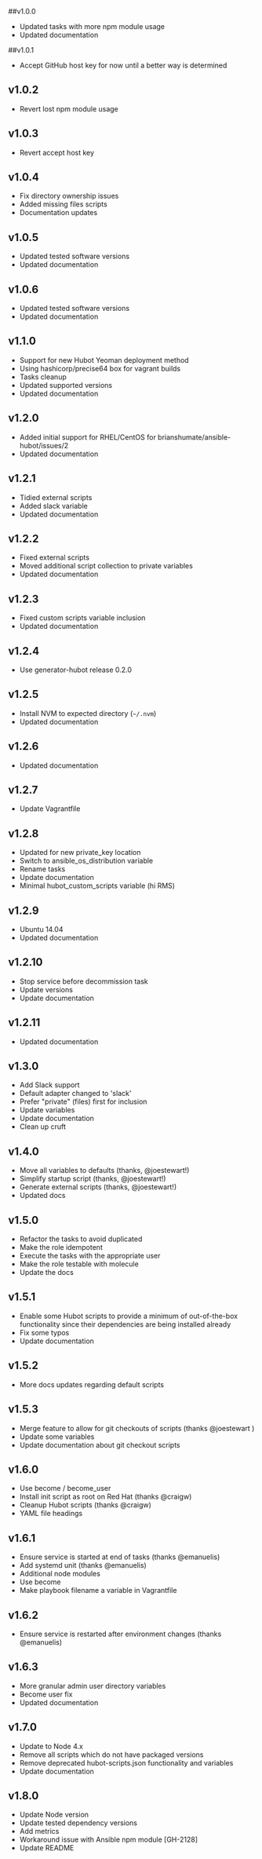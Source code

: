 ##v1.0.0

- Updated tasks with more npm module usage
- Updated documentation

##v1.0.1

- Accept GitHub host key for now until a better way is determined

## v1.0.2

- Revert lost npm module usage

## v1.0.3

- Revert accept host key

## v1.0.4

- Fix directory ownership issues
- Added missing files scripts
- Documentation updates

## v1.0.5

- Updated tested software versions
- Updated documentation

## v1.0.6

- Updated tested software versions
- Updated documentation

## v1.1.0

- Support for new Hubot Yeoman deployment method
- Using hashicorp/precise64 box for vagrant builds
- Tasks cleanup
- Updated supported versions
- Updated documentation

## v1.2.0

- Added initial support for RHEL/CentOS for brianshumate/ansible-hubot/issues/2
- Updated documentation

## v1.2.1

- Tidied external scripts
- Added slack variable
- Updated documentation

## v1.2.2

- Fixed external scripts
- Moved additional script collection to private variables
- Updated documentation

## v1.2.3

- Fixed custom scripts variable inclusion
- Updated documentation

## v1.2.4

- Use generator-hubot release 0.2.0

## v1.2.5

- Install NVM to expected directory (`~/.nvm`)
- Updated documentation

## v1.2.6

- Updated documentation

## v1.2.7

- Update Vagrantfile

## v1.2.8

- Updated for new private_key location
- Switch to ansible_os_distribution variable
- Rename tasks
- Update documentation
- Minimal hubot_custom_scripts variable (hi RMS)

## v1.2.9

- Ubuntu 14.04
- Updated documentation

## v1.2.10

- Stop service before decommission task
- Update versions
- Update documentation

## v1.2.11

- Updated documentation

## v1.3.0

- Add Slack support
- Default adapter changed to 'slack'
- Prefer "private" (files) first for inclusion
- Update variables
- Update documentation
- Clean up cruft

## v1.4.0

- Move all variables to defaults (thanks, @joestewart!)
- Simplify startup script (thanks, @joestewart!)
- Generate external scripts (thanks, @joestewart!)
- Updated docs

## v1.5.0

- Refactor the tasks to avoid duplicated
- Make the role idempotent
- Execute the tasks with the appropriate user
- Make the role testable with molecule
- Update the docs

## v1.5.1

- Enable some Hubot scripts to provide a minimum of out-of-the-box
  functionality since their dependencies are being installed already
- Fix some typos
- Update documentation

## v1.5.2

- More docs updates regarding default scripts

## v1.5.3

- Merge feature to allow for git checkouts of scripts (thanks @joestewart )
- Update some variables
- Update documentation about git checkout scripts

## v1.6.0

- Use become / become_user
- Install init script as root on Red Hat (thanks @craigw)
- Cleanup Hubot scripts (thanks @craigw)
- YAML file headings

## v1.6.1

- Ensure service is started at end of tasks (thanks @emanuelis)
- Add systemd unit (thanks @emanuelis)
- Additional node modules
- Use become
- Make playbook filename a variable in Vagrantfile

## v1.6.2

- Ensure service is restarted after environment changes (thanks @emanuelis)

## v1.6.3

- More granular admin user directory variables
- Become user fix
- Updated documentation

## v1.7.0

- Update to Node 4.x
- Remove all scripts which do not have packaged versions
- Remove deprecated hubot-scripts.json functionality and variables
- Update documentation

## v1.8.0

- Update Node version
- Update tested dependency versions
- Add metrics
- Workaround issue with Ansible npm module [GH-2128]
- Update README
